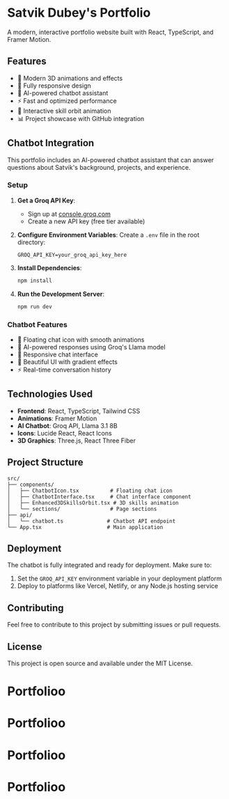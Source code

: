 # Satvik Dubey's Portfolio

A modern, interactive portfolio website built with React, TypeScript, and Framer Motion.

## Features

- 🎨 Modern 3D animations and effects
- 📱 Fully responsive design
- 🤖 AI-powered chatbot assistant
- ⚡ Fast and optimized performance
- 🌟 Interactive skill orbit animation
- 📊 Project showcase with GitHub integration

## Chatbot Integration

This portfolio includes an AI-powered chatbot assistant that can answer questions about Satvik's background, projects, and experience.

### Setup

1. **Get a Groq API Key**:
   - Sign up at [console.groq.com](https://console.groq.com)
   - Create a new API key (free tier available)

2. **Configure Environment Variables**:
   Create a `.env` file in the root directory:
   ```env
   GROQ_API_KEY=your_groq_api_key_here
   ```

3. **Install Dependencies**:
   ```bash
   npm install
   ```

4. **Run the Development Server**:
   ```bash
   npm run dev
   ```

### Chatbot Features

- 💬 Floating chat icon with smooth animations
- 🤖 AI-powered responses using Groq's Llama model
- 📱 Responsive chat interface
- 🎨 Beautiful UI with gradient effects
- ⚡ Real-time conversation history

## Technologies Used

- **Frontend**: React, TypeScript, Tailwind CSS
- **Animations**: Framer Motion
- **AI Chatbot**: Groq API, Llama 3.1 8B
- **Icons**: Lucide React, React Icons
- **3D Graphics**: Three.js, React Three Fiber

## Project Structure

```
src/
├── components/
│   ├── ChatbotIcon.tsx          # Floating chat icon
│   ├── ChatbotInterface.tsx     # Chat interface component
│   ├── Enhanced3DSkillsOrbit.tsx # 3D skills animation
│   └── sections/                # Page sections
├── api/
│   └── chatbot.ts              # Chatbot API endpoint
└── App.tsx                     # Main application
```

## Deployment

The chatbot is fully integrated and ready for deployment. Make sure to:

1. Set the `GROQ_API_KEY` environment variable in your deployment platform
2. Deploy to platforms like Vercel, Netlify, or any Node.js hosting service

## Contributing

Feel free to contribute to this project by submitting issues or pull requests.

## License

This project is open source and available under the MIT License.
# Portfolioo
# Portfolioo
# Portfolioo
# Portfolioo
